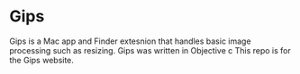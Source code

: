 # Gips

Gips is a Mac app and Finder extesnion that handles basic image processing such as resizing. 
Gips was written in Objective c
This repo is for the Gips website. 
